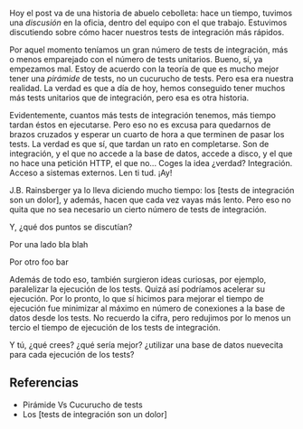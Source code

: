 Hoy el post va de una historia de abuelo cebolleta: hace un tiempo, tuvimos una *discusión* en la oficia, dentro del equipo con el que trabajo. Estuvimos discutiendo sobre cómo hacer nuestros tests de integración más rápidos.

Por aquel momento teníamos un gran número de tests de integración, más o menos emparejado con el número de tests unitarios. Bueno, sí, ya empezamos mal. Estoy de acuerdo con la teoría de que es mucho mejor tener una *pirámide* de tests, no un cucurucho de tests. Pero esa era nuestra realidad. La verdad es que a día de hoy, hemos conseguido tener muchos más tests unitarios que de integración, pero esa es otra historia.

<!-- more -->

Evidentemente, cuantos más tests de integración tenemos, más tiempo tardan éstos en ejecutarse. Pero eso no es excusa para quedarnos de brazos cruzados y esperar un cuarto de hora a que terminen de pasar los tests. La verdad es que sí, que tardan un rato en completarse. Son de integración, y el que no accede a la base de datos, accede a disco, y el que no hace una petición HTTP, el que no... Coges la idea ¿verdad? Integración. Acceso a sistemas externos. Len ti tud. ¡Ay!

J.B. Rainsberger ya lo lleva diciendo mucho tiempo: los [tests de integración son un dolor], y además, hacen que cada vez vayas más lento. Pero eso no quita que no sea necesario un cierto número de tests de integración.

<!-- imagen gif animado de alguna chorrada de test unitario pero no de integración -->

Y, ¿qué dos puntos se discutían?

Por una lado bla blah

Por otro foo bar

<!-- -->

Además de todo eso, también surgieron ideas curiosas, por ejemplo, paralelizar la ejecución de los tests. Quizá así podríamos acelerar su ejecución. Por lo pronto, lo que sí hicimos para mejorar el tiempo de ejecución fue minimizar al máximo en número de conexiones a la base de datos desde los tests. No recuerdo la cifra, pero redujimos por lo menos un tercio el tiempo de ejecución de los tests de integración.

Y tú, ¿qué crees? ¿qué sería mejor? ¿utilizar una base de datos nuevecita para cada ejecución de los tests?

## Referencias

- Pirámide Vs Cucurucho de tests
- Los [tests de integración son un dolor]

<!-- 

Hoy en la oficina hemos tenido una *discusión* interesante. 

Tenemos un gran número de tests de integración (algo menor que unitarios, está bien saber que no tenemos una pirámide invertida o un cucurucho de tests - buscar referencia)

Resulta que cada vez lleva más tiempo ejecutarlos, muchos de ellos acceden a bbdd. Son de integración ¿recuerdas?

Sí, ya se, J.B.Rainsberger ya lo dice en su blog desde hace mcho tiempo: integration tests are a scam, and they drags you down - buscar referncia

Qué dos puntos se defendían en la discusión?

1. Por qué cada test debe limpiar la bbdd? qué tal si al lanzar los test se crea una nueva bbdd, limpia, desde cero, y la dejamos en un estado que nos da igual, no hace falta limpiarla y los tests irán más rápidos. También, al ser una bbdd separada, no interferimos en la bbdd de desarrollo.
2. Por otro lado, si descuidamos los tests, y no hacemos que limpien todo, terminaremos por ser vagos y hacer malos tests. Podemos incluso tener errores al borrar algunos registros, total, nos da igual, el siguiente test va a empezar ocn una bbdd limpia. También, utilizando la misma bbdd de desarrollo nos aseguramos que testeamos algo real (aunque no llegue a ser la de producción). Si lo hacemos contra otra bbdd, podemos estar falseando algunas características.

Tamibén hemos llegado a la conclusión que quizá paralelizando la ejecución, consigamos acelerarlos

y tú, qué crees? qué sería mejor, utilizar una bbdd nueva, o no?

-->

